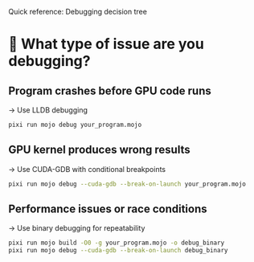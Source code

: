 Quick reference: Debugging decision tree
# 🤔 What type of issue are you debugging?

## Program crashes before GPU code runs
→ Use LLDB debugging
```bash
pixi run mojo debug your_program.mojo
```

## GPU kernel produces wrong results
→ Use CUDA-GDB with conditional breakpoints

```sh
pixi run mojo debug --cuda-gdb --break-on-launch your_program.mojo
```

## Performance issues or race conditions
→ Use binary debugging for repeatability

```sh
pixi run mojo build -O0 -g your_program.mojo -o debug_binary
pixi run mojo debug --cuda-gdb --break-on-launch debug_binary
```